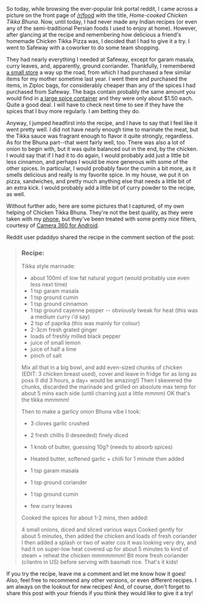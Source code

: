 So today, while browsing the ever-popular link portal reddit, I came across a picture on the front page of [/r/food](http://www.reddit.com/r/food) with the title, *Home-cooked Chicken Tikka Bhuna*. Now, until today, I had never made any Indian recipes (or even any of the semi-traditional Persian foods I used to enjoy at home). However, after glancing at the recipe and remembering how delicious a friend's homemade Chicken Tikka Pizza was, I decided that I had to give it a try. I went to Safeway with a coworker to do some team shopping.

They had nearly everything I needed at Safeway, except for garam masala, curry leaves, and, apparently, ground corriander. Thankfully, I remembered [a small store](http://www.yelp.com/biz/r-and-m-grocery-and-video-seattle) a way up the road, from which I had purchased a few similar items for my mother sometime last year. I went there and purchased the items, in Ziploc bags, for considerably cheaper than any of the spices I had purchased from Safeway. The bags contain probably the same amount you would find in [a large spice container](javascript: "such as the plastic McCormick ones") and they were only about $1.50 each. Quite a good deal. I will have to check next time to see if they have the spices that I buy more regularly. I am betting they do.

Anyway, I jumped headfirst into the recipe, and I have to say that I feel like it went pretty well. I did not have nearly enough time to marinate the meat, but the Tikka sauce was fragrant enough to flavor it quite strongly, regardless. As for the Bhuna part--that went fairly well, too. There was also a lot of onion to begin with, but it was quite balanced out in the end, by the chicken. I would say that if I had it to do again, I would probably add just a little bit less cinnamon, and perhaps I would be more generous with some of the other spices. In particular, I would probably favor the cumin a bit more, as it smells delicious and really is my favorite spice. In my house, we put it on pizza, sandwiches, and pretty much anything else that needs a little bit of an extra kick. I would probably add a little bit of curry powder to the recipe, as well.

Without further ado, here are some pictures that I captured, of my own helping of Chicken Tikka Bhuna. They're not the best quality, as they were taken with my [phone](javascript: "Alas, the Galaxy Nexus no Lumina 920."), but they've been treated with some pretty nice filters, courtesy of [Camera 360 for Android](https://play.google.com/store/apps/details?id=vStudio.Android.Camera360).

Reddit user pdaddyo shared the recipe in the comment section of the post:

> ### Recipe:
>
> Tikka style marinade:
>
> * about 100ml of low fat natural yogurt (would probably use even less next time)
> * 1 tsp garam masala
> * 1 tsp ground cumin
> * 1 tsp ground cinnamon
> * 1 tsp ground cayenne pepper -- obviously tweak for heat (this was a medium curry i'd say)
> * 2 tsp of paprika (this was mainly for colour)
> * 2-3cm fresh grated ginger
> * loads of freshly milled black pepper
> * juice of small lemon
> * juice of half a lime
> * pinch of salt
>
> Mix all that in a big bowl, and add even-sized chunks of chicken (EDIT: 3 chicken breast used), cover and leave in fridge for as long as poss (I did 3 hours, a day+ would be amazing!)
> Then I skewered the chunks, discarded the marinade and grilled on absolute max temp for about 5 mins each side (until charring just a little mmmm)
> OK that's the tikka mmmmm!
>
> Then to make a garlicy onion Bhuna vibe I took:
> 
> * 3 cloves garlic crushed
> * 2 fresh chillis (I deseeded) finely diced
> * 1 knob of butter, guessing 10g? (needs to absorb spices)
> * Heated butter, softened garlic + chilli for 1 minute then added
> 
> * 1 tsp garam masala
> * 1 tsp ground coriander
> * 1 tsp ground cumin
> * few curry leaves
>
> Cooked the spices for about 1-2 mins, then added:
> 
> 4 small onions, diced and sliced various ways
> Cooked gently for about 5 minutes, then added the chicken and loads of fresh coriander
> I then added a splash or two of water cos it was looking very dry, and had it on super-low heat covered up for about 5 minutes to kind of steam + reheat the chicken mmmmmmm!
> Bit more fresh coriander (cilantro in US) before serving with basmati rice.
> That's it kids!

If you try the recipe, leave me a comment and let me know how it goes! Also, feel free to recommend any other versions, or even different recipes. I am always on the lookout for new recipes! And, of course, don't forget to share this post with your friends if you think they would like to give it a try!